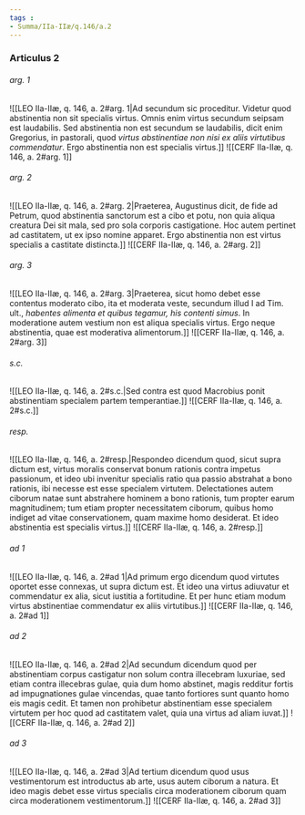 ```yaml
---
tags : 
- Summa/IIa-IIæ/q.146/a.2
---
```


### Articulus 2

###### arg. 1
![[LEO IIa-IIæ, q. 146, a. 2#arg. 1|Ad secundum sic proceditur. Videtur quod abstinentia non sit specialis virtus. Omnis enim virtus secundum seipsam est laudabilis. Sed abstinentia non est secundum se laudabilis, dicit enim Gregorius, in pastorali, quod *virtus abstinentiae non nisi ex aliis virtutibus commendatur*. Ergo abstinentia non est specialis virtus.]]
![[CERF IIa-IIæ, q. 146, a. 2#arg. 1]]

###### arg. 2
![[LEO IIa-IIæ, q. 146, a. 2#arg. 2|Praeterea, Augustinus dicit, de fide ad Petrum, quod abstinentia sanctorum est a cibo et potu, non quia aliqua creatura Dei sit mala, sed pro sola corporis castigatione. Hoc autem pertinet ad castitatem, ut ex ipso nomine apparet. Ergo abstinentia non est virtus specialis a castitate distincta.]]
![[CERF IIa-IIæ, q. 146, a. 2#arg. 2]]

###### arg. 3
![[LEO IIa-IIæ, q. 146, a. 2#arg. 3|Praeterea, sicut homo debet esse contentus moderato cibo, ita et moderata veste, secundum illud I ad Tim. ult., *habentes alimenta et quibus tegamur, his contenti simus*. In moderatione autem vestium non est aliqua specialis virtus. Ergo neque abstinentia, quae est moderativa alimentorum.]]
![[CERF IIa-IIæ, q. 146, a. 2#arg. 3]]

###### s.c.
![[LEO IIa-IIæ, q. 146, a. 2#s.c.|Sed contra est quod Macrobius ponit abstinentiam specialem partem temperantiae.]]
![[CERF IIa-IIæ, q. 146, a. 2#s.c.]]

###### resp.
![[LEO IIa-IIæ, q. 146, a. 2#resp.|Respondeo dicendum quod, sicut supra dictum est, virtus moralis conservat bonum rationis contra impetus passionum, et ideo ubi invenitur specialis ratio qua passio abstrahat a bono rationis, ibi necesse est esse specialem virtutem. Delectationes autem ciborum natae sunt abstrahere hominem a bono rationis, tum propter earum magnitudinem; tum etiam propter necessitatem ciborum, quibus homo indiget ad vitae conservationem, quam maxime homo desiderat. Et ideo abstinentia est specialis virtus.]]
![[CERF IIa-IIæ, q. 146, a. 2#resp.]]

###### ad 1
![[LEO IIa-IIæ, q. 146, a. 2#ad 1|Ad primum ergo dicendum quod virtutes oportet esse connexas, ut supra dictum est. Et ideo una virtus adiuvatur et commendatur ex alia, sicut iustitia a fortitudine. Et per hunc etiam modum virtus abstinentiae commendatur ex aliis virtutibus.]]
![[CERF IIa-IIæ, q. 146, a. 2#ad 1]]

###### ad 2
![[LEO IIa-IIæ, q. 146, a. 2#ad 2|Ad secundum dicendum quod per abstinentiam corpus castigatur non solum contra illecebram luxuriae, sed etiam contra illecebras gulae, quia dum homo abstinet, magis redditur fortis ad impugnationes gulae vincendas, quae tanto fortiores sunt quanto homo eis magis cedit. Et tamen non prohibetur abstinentiam esse specialem virtutem per hoc quod ad castitatem valet, quia una virtus ad aliam iuvat.]]
![[CERF IIa-IIæ, q. 146, a. 2#ad 2]]

###### ad 3
![[LEO IIa-IIæ, q. 146, a. 2#ad 3|Ad tertium dicendum quod usus vestimentorum est introductus ab arte, usus autem ciborum a natura. Et ideo magis debet esse virtus specialis circa moderationem ciborum quam circa moderationem vestimentorum.]]
![[CERF IIa-IIæ, q. 146, a. 2#ad 3]]

